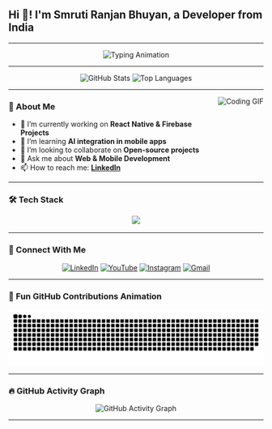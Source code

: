 <h2 align="left">Hi 👋! I'm Smruti Ranjan Bhuyan, a Developer from India</h2>

---

<div align="center">
  <img src="https://readme-typing-svg.herokuapp.com?font=Fira+Code&size=22&pause=1000&color=F75C7E&width=500&lines=Full-Stack+Developer;React+Native+%7C+React+%7C+Firebase;JavaScript+%7C+TypeScript+%7C+Python;Open+Source+Contributor;Let's+Build+Something+Awesome+🚀" alt="Typing Animation" />
</div>

---
<div align="center">
  <img src="https://github-readme-stats.vercel.app/api?username=smrutiranjanbhuyan&show_icons=true&include_all_commits=true&count_private=true&theme=dracula&hide_border=false" height="150" alt="GitHub Stats" />
  <img src="https://github-readme-stats.vercel.app/api/top-langs?username=smrutiranjanbhuyan&layout=compact&langs_count=6&theme=dracula&hide_border=false" height="150" alt="Top Languages" />
</div>

---

<img align="right" height="150" src="https://i.imgflip.com/65efzo.gif" alt="Coding GIF" />

### 🚀 About Me  
- 🔭 I’m currently working on **React Native & Firebase Projects**  
- 🌱 I’m learning **AI integration in mobile apps**  
- 👯 I’m looking to collaborate on **Open-source projects**  
- 💬 Ask me about **Web & Mobile Development**  
- 📫 How to reach me: **[LinkedIn](https://www.linkedin.com/in/smrutiranjanbhuyan/)**  

---

### 🛠 Tech Stack  
<div align="center">
  <img src="https://skillicons.dev/icons?i=js,ts,react,redux,nodejs,express,mongodb,html,css,tailwind,python,c,java,github,git" />
</div>

---


### 📲 Connect With Me  
<div align="center">
  <a href="https://www.linkedin.com/in/smrutiranjanbhuyan/"><img src="https://img.shields.io/badge/LinkedIn-%230077B5?logo=linkedin&logoColor=white&style=for-the-badge" height="35" alt="LinkedIn" /></a>
  <a href="#"><img src="https://img.shields.io/badge/YouTube-%23FF0000?logo=youtube&logoColor=white&style=for-the-badge" height="35" alt="YouTube" /></a>
  <a href="#"><img src="https://img.shields.io/badge/Instagram-%23E4405F?logo=instagram&logoColor=white&style=for-the-badge" height="35" alt="Instagram" /></a>
  <a href="#"><img src="https://img.shields.io/badge/Gmail-%23D14836?logo=gmail&logoColor=white&style=for-the-badge" height="35" alt="Gmail" /></a>
</div>

---

### 🎉 Fun GitHub Contributions Animation  
<div align="center">
  <img src="https://raw.githubusercontent.com/Platane/snk/output/github-contribution-grid-snake.svg" alt="GitHub Contribution Snake Animation" />
</div>

---

### 🔥 GitHub Activity Graph  
<div align="center">
  <img src="https://github-readme-activity-graph.vercel.app/graph?username=smrutiranjanbhuyan&bg_color=1a1b27&color=f8d866&line=f75c7e&point=f8d866&area=true&hide_border=true" alt="GitHub Activity Graph">
</div>

---
